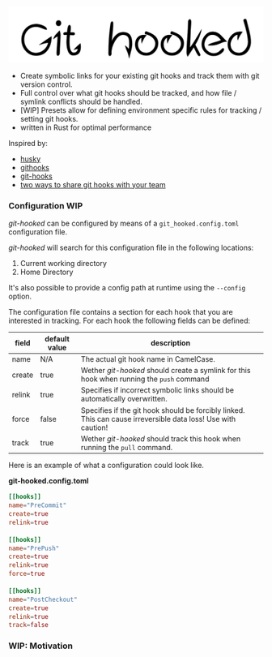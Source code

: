 ![image](https://github.com/alexanderjeurissen/git-hooked/blob/main/public/assets/logo.png?raw=true)

- Create symbolic links for your existing git hooks and track them with git version control.
- Full control over what git hooks should be tracked, and how file / symlink conflicts should be handled.
- [WIP] Presets allow for defining environment specific rules for tracking / setting git hooks.
- written in Rust for optimal performance

Inspired by:

- [husky](https://github.com/typicode/husky)
- [githooks](https://github.com/rycus86/githooks)
- [git-hooks](https://github.com/git-hooks/git-hooks)
- [two ways to share git hooks with your team](https://www.viget.com/articles/two-ways-to-share-git-hooks-with-your-team/)

### Configuration WIP

*git-hooked* can be configured by means of a `git_hooked.config.toml` configuration file.

*git-hooked* will search for this configuration file in the following locations:

1. Current working directory
2. Home Directory

It's also possible to provide a config path at runtime using the `--config` option.

The configuration file contains a section for each hook that you are interested in tracking.
For each hook the following fields can be defined:

| field | default value | description |
|-------|---------------|-------------|
| name  | N/A           | The actual git hook name in CamelCase. |
| create | true | Wether *git-hooked* should create a symlink for this hook when running the `push` command |
| relink | true | Specifies if incorrect symbolic links should be automatically overwritten.|
| force | false | Specifies if the git hook should be forcibly linked. This can cause irreversible data loss! Use with caution! |
| track | true | Wether *git-hooked* should track this hook when running the `pull` command.|


Here is an example of what a configuration could look like.

**git-hooked.config.toml**

```toml
[[hooks]]
name="PreCommit"
create=true
relink=true

[[hooks]]
name="PrePush"
create=true
relink=true
force=true

[[hooks]]
name="PostCheckout"
create=true
relink=true
track=false
```

### WIP: Motivation




